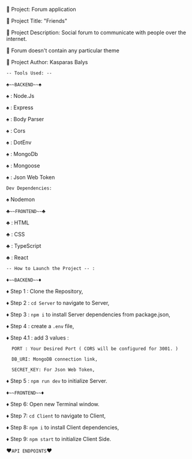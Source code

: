 :milky_way: Project: Forum application

:milky_way: Project Title: "Friends"

:milky_way: Project Description: Social forum to communicate with people over the internet.

:milky_way: Forum doesn't contain any particular theme

:milky_way: Project Author: Kasparas Balys



`-- Tools Used: --`


:spades:`~~BACKEND~~`:spades:

:spades: : Node.Js

:spades: : Express

:spades: : Body Parser

:spades: : Cors

:spades: : DotEnv

:spades: : MongoDb

:spades: : Mongoose

:spades: : Json Web Token

`Dev Dependencies:`

:spades: Nodemon



:clubs:`~~FRONTEND~~`:clubs:

:clubs: : HTML

:clubs: : CSS

:clubs: : TypeScript

:clubs: : React



`-- How to Launch the Project -- :`


:diamonds:`~~BACKEND~~`:diamonds:

:diamonds: Step 1 : Clone the Repository,

:diamonds: Step 2 : `cd Server` to navigate to Server,

:diamonds: Step 3 : `npm i` to install Server dependencies from package.json,

:diamonds: Step 4 : create a `.env` file,

:diamonds: Step 4.1 : add 3 values :
     
      PORT : Your Desired Port ( CORS will be configured for 3001. )
     
      DB_URI: MongoDB connection link,
     
      SECRET_KEY: For Json Web Token,

:diamonds: Step 5 : `npm run dev` to initialize Server.



:diamonds:`~~FRONTEND~~`:diamonds:

:diamonds: Step 6: Open new Terminal window.

:diamonds: Step 7: `cd Client` to navigate to Client,

:diamonds: Step 8: `npm i` to install Client dependencies,

:diamonds: Step 9: `npm start` to initialize Client Side.



:hearts:`API ENDPOINTS`:hearts:
